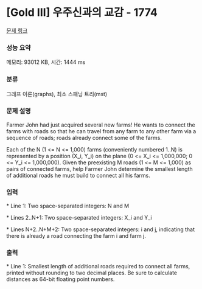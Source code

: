 # [Gold III] 우주신과의 교감 - 1774 

[문제 링크](https://www.acmicpc.net/problem/1774) 

### 성능 요약

메모리: 93012 KB, 시간: 1444 ms

### 분류

그래프 이론(graphs), 최소 스패닝 트리(mst)

### 문제 설명

<p>Farmer John had just acquired several new farms! He wants to connect the farms with roads so that he can travel from any farm to any other farm via a sequence of roads; roads already connect some of the farms.</p>

<p>Each of the N (1 <= N <= 1,000) farms (conveniently numbered 1..N) is represented by a position (X_i, Y_i) on the plane (0 <= X_i <= 1,000,000; 0 <= Y_i <= 1,000,000).  Given the preexisting M roads (1 <= M <= 1,000) as pairs of connected farms, help Farmer John determine the smallest length of additional roads he must build to connect all his farms.</p>

### 입력 

 <p>* Line 1: Two space-separated integers: N and M</p>

<p>* Lines 2..N+1: Two space-separated integers: X_i and Y_i</p>

<p>* Lines N+2..N+M+2: Two space-separated integers: i and j, indicating that there is already a road connecting the farm i and farm j.</p>

### 출력 

 <p>* Line 1: Smallest length of additional roads required to connect all farms, printed without rounding to two decimal places. Be sure to calculate distances as 64-bit floating point numbers.</p>

<p> </p>

